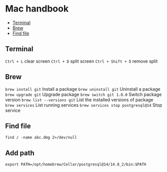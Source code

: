 # Mac handbook

* [Terminal](#terminal)
* [Brew](#brew)
* [Find file](#find-file)

## Terminal

`Ctrl + L` clear screen
`Ctrl + D` split screen
`Ctrl + Shift + D` remove split

## Brew
`brew install git`	Install a package
`brew uninstall git`	Uninstall a package
`brew upgrade git`	Upgrade package
`brew switch git 1.0.0`	Switch package version
`brew list --versions git`	List the installed versions of package
`brew services` List running services
`brew services stop postgresql@14` Stop service

## Find file
```
find / -name abc.dmg 2>/dev/null
```

## Add path
```
export PATH=/opt/homebrew/Cellar/postgresql@14/14.8_2/bin:$PATH
```